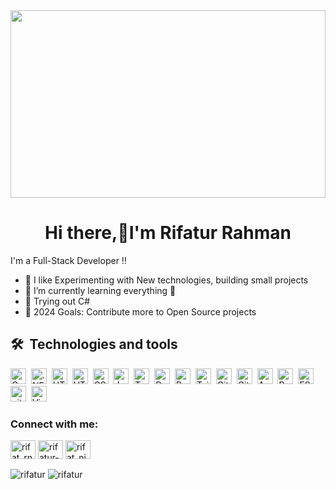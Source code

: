 <img src="https://www.aalpha.net/wp-content/uploads/2020/12/full-stack-development.gif" width="100%" height="300px"/>
<h1 align="center">Hi there,👋I'm Rifatur Rahman</h1>
I'm a Full-Stack Developer !!

- 🔭 I like Experimenting with New technologies, building small projects 
- 🌱 I’m currently learning everything 🤣
- 👯 Trying out C#
- 🥅 2024 Goals: Contribute more to Open Source projects

## 🛠  Technologies and tools

<a name="learning-now"></a>

<img src="https://img.shields.io/badge/C%23-239120?style=for-the-badge&logo=c-sharp" alt="C Charp logo" title="C#" height="25" />&nbsp;
<img src="https://img.shields.io/badge/.NET-512BD4?logo=dotnet&logoColor=fff" alt=".NET logo" title="" height="25" />&nbsp;
<img src="https://img.shields.io/badge/Angular-0F0F11?logo=angular&logoColor=fff&style=plastic" alt="HTML5 logo" title="HTML5" height="25" />&nbsp;
<img src="https://img.shields.io/badge/HTML5-282C34?logo=html5&logoColor=E34F26" alt="HTML5 logo" title="HTML5" height="25" />&nbsp;
<img src="https://img.shields.io/badge/CSS3-282C34?logo=css3&logoColor=1572B6" alt="CSS3 logo" title="CSS3" height="25" />&nbsp;
<img src="https://img.shields.io/badge/JavaScript-282C34?logo=javascript&logoColor=F7DF1E" alt="JavaScript logo" title="JavaScript" height="25" />&nbsp;
<img src="https://img.shields.io/badge/TypeScript-282C34?logo=typescript&logoColor=3178C6" alt="TypeScript logo" title="TypeScript" height="25" />&nbsp;
<img src="https://img.shields.io/badge/Docker-2496ED?logo=docker&logoColor=fff&style=plastic" alt="Docker logo" title="Docker" height="25" />&nbsp;
<img src="https://img.shields.io/badge/Bootstrap-7952B3?logo=bootstrap&logoColor=fff&style=plastic" alt="Bootstrap logo" title="Bootstrap" height="25" />&nbsp;
<img src="https://img.shields.io/badge/Tailwind%20CSS-06B6D4?logo=tailwindcss&logoColor=fff&style=plastic" alt="Tailwind logo" title="TailwindCSS" height="25" />&nbsp;
<img src="https://img.shields.io/badge/GitHub-181717?logo=github&logoColor=fff&style=plastic" alt="GitHub logo" title="GitHub" height="25" />&nbsp;
<img src="https://img.shields.io/badge/GitLab-FC6D26?logo=gitlab&logoColor=fff&style=plastic" alt="GitLab logo" title="GitLab" height="25" />&nbsp;
<img src="https://img.shields.io/badge/Apache%20Kafka-231F20?logo=apachekafka&logoColor=fff&style=plastic" alt="Apache logo" title="Apache Kafka" height="25" />&nbsp;
<img src="https://img.shields.io/badge/React Native-282C34?logo=react&logoColor=61DAFB" alt="React Native logo" title="React Native" height="25" />&nbsp;
<img src="https://img.shields.io/badge/ESLint-282C34?logo=eslint&logoColor=4B32C3" alt="ESLint logo" title="ESLint" height="25" />&nbsp;
<img src="https://img.shields.io/badge/git-282C34?logo=git&logoColor=F05032" alt="git logo" title="git" height="25" />&nbsp;
<img src="https://img.shields.io/badge/VS%20Code-282C34?logo=visual-studio-code&logoColor=007ACC" alt="Visual Studio Code logo" title="Visual Studio Code" height="25" />&nbsp;


<a name="learning-next"></a>
<h3 align="left">Connect with me:</h3>
<p align="left">
<a href="https://twitter.com/rifat_rn" target="blank"><img align="center" src="https://raw.githubusercontent.com/rahuldkjain/github-profile-readme-generator/master/src/images/icons/Social/twitter.svg" alt="rifat_rn" height="30" width="40" /></a>
<a href="https://linkedin.com/in/rifatur-rahman" target="blank"><img align="center" src="https://raw.githubusercontent.com/rahuldkjain/github-profile-readme-generator/master/src/images/icons/Social/linked-in-alt.svg" alt="rifatur-rahman" height="30" width="40" /></a>
<a href="https://instagram.com/rifat_nibrit" target="blank"><img align="center" src="https://raw.githubusercontent.com/rahuldkjain/github-profile-readme-generator/master/src/images/icons/Social/instagram.svg" alt="rifat_nibrit" height="30" width="40" /></a>
<br />


<p>
  <img align="center" src="https://github-readme-stats.vercel.app/api?username=rifatur&show_icons=true&locale=en" alt="rifatur" />
  <img align="center" src="https://github-readme-streak-stats.herokuapp.com/?user=rifatur&" alt="rifatur" />
</p>


